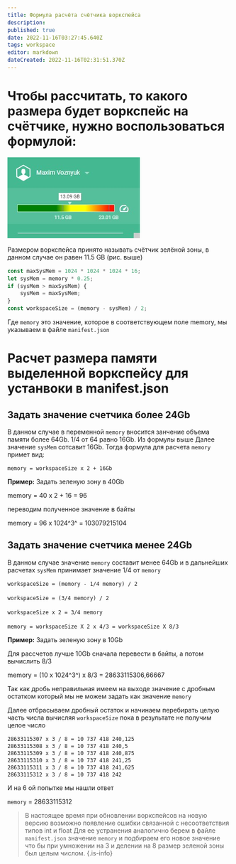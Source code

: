 ```yaml
---
title: Формула расчёта счётчика воркспейса
description: 
published: true
date: 2022-11-16T03:27:45.640Z
tags: workspace
editor: markdown
dateCreated: 2022-11-16T02:31:51.370Z
---
```


# Чтобы рассчитать, то какого размера будет воркспейс на счётчике, нужно воспользоваться формулой:

![wssize.jpg](/workspace/wssize.jpg)

  
Размером воркспейса принято называть счётчик зелёной зоны, в данном случае он равен 11.5 GB (рис. выше)

```javascript
const maxSysMem = 1024 * 1024 * 1024 * 16;
let sysMem = memory * 0.25;
if (sysMem > maxSysMem) {
    sysMem = maxSysMem;
}
const workspaceSize = (memory - sysMem) / 2;
```

Где `memory` это значение, которое в соответствующем поле memory, мы указываем в файле `manifest.json`

# Расчет размера памяти выделенной воркспейсу для устанвоки в manifest.json

## Задать значение счетчика более 24Gb

В данном случае в переменной `memory` вносится занчение объема памяти более 64Gb. 1/4 от 64 равно 16Gb. Из формулы выше Далее значение `sysMem` сотсавит 16Gb. Тогда формула для расчета `memory` примет вид:

```plaintext
memory = workspaceSize x 2 + 16Gb
```

**Пример:** Задать зеленую зону в 40Gb

memory = 40 x 2 + 16 = 96

переводим полученное значение в байты

memory = 96 x 1024^3^ \= 103079215104

## Задать значение счетчика менее 24Gb

В данном случае значение `memory` составит менее 64Gb и в дальнейших расчетах `sysMem` принимает значение 1/4 от `memory`
```
workspaceSize = (memory - 1/4 memory) / 2

workspaceSize = (3/4 memory) / 2

workspaceSize x 2 = 3/4 memory

memory = workspaceSize X 2 x 4/3 = workspaceSize X 8/3
```
**Пример:** Задать зеленую зону в 10Gb 

Для рассчетов лучше 10Gb сначала перевести в байты, а потом вычислить 8/3

memory = (10 x 1024^3^) x 8/3 = 28633115306,66667

Так как дробь неправильная имеем на выходе значение с дробным остатком который мы не можем задать как значение `memory`

Далее отбрасываем дробный остаток и начинаем перебирать целую часть числа вычисляя `workspaceSize` пока в результате не получим целое число

```
28633115307 x 3 / 8 = 10 737 418 240,125
28633115308 x 3 / 8 = 10 737 418 240,5
28633115309 x 3 / 8 = 10 737 418 240,875
28633115310 x 3 / 8 = 10 737 418 241,25
28633115311 x 3 / 8 = 10 737 418 241,625
28633115312 x 3 / 8 = 10 737 418 242
```
И на 6 ой попытке мы нашли ответ

`memory` = 28633115312

> В настоящее время при обновлении воркспейсов на новую версию возможно появление ошибки связанной с несоответствия типов int и float
Для ее устранения аналогично берем в файле `manifest.json` значение `memory` и подбираем его новое значение что бы при умножении на 3 и делении на 8 размер зеленой зоны был целым числом. 
{.is-info}


